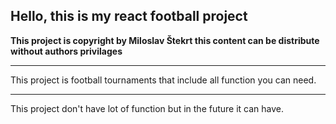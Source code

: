 ## Hello, this is my react football project

**This project is copyright by Miloslav Štekrt this content can be distribute without authors privilages**

----
This project is football tournaments that include all function you can need.

----

This project don't have lot of function but in the future it can have.
